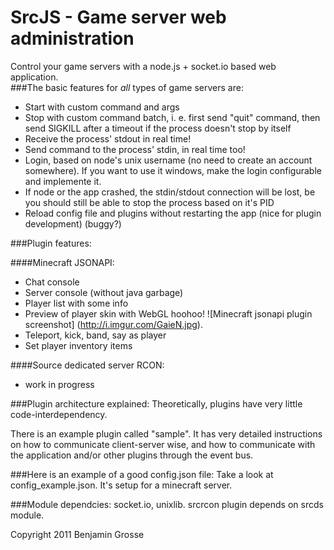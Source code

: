 SrcJS - Game server web administration
======================================

Control your game servers with a node.js + socket.io based web application.  
###The basic features for *all* types of game servers are:

* Start with custom command and args
* Stop with custom command batch, i. e. first send "quit" command, then send SIGKILL after a timeout if the process doesn't stop by itself
* Receive the process' stdout in real time!
* Send command to the process' stdin, in real time too!
* Login, based on node's unix username (no need to create an account somewhere). If you want to use it windows, make the login configurable and implemente it.
* If node or the app crashed, the stdin/stdout connection will be lost, be you should still be able to stop the process based on it's PID
* Reload config file and plugins without restarting the app (nice for plugin development) (buggy?)

###Plugin features:

####Minecraft JSONAPI:
* Chat console
* Server console (without java garbage)
* Player list with some info
* Preview of player skin with WebGL hoohoo! ![Minecraft jsonapi plugin screenshot] (http://i.imgur.com/GaieN.jpg).
* Teleport, kick, band, say as player
* Set player inventory items

####Source dedicated server RCON:
* work in progress

###Plugin architecture explained:
Theoretically, plugins have very little code-interdependency.

There is an example plugin called "sample". It has very detailed instructions on how to communicate
client-server wise, and how to communicate with the application and/or other plugins through the
event bus.

###Here is an example of a good config.json file:
Take a look at config_example.json. It's setup for a minecraft server.


###Module dependcies:
socket.io, unixlib.
srcrcon plugin depends on srcds module. 

Copyright 2011 Benjamin Grosse